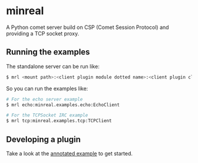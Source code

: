 # minreal
A Python comet server build on CSP (Comet Session Protocol) and providing a TCP socket proxy.

## Running the examples
The standalone server can be run like:
```bash
$ mrl <mount path>:<client plugin module dotted name>:<client plugin class>
```

So you can run the examples like:
```bash
# For the echo server example
$ mrl echo:minreal.examples.echo:EchoClient

# For the TCPSocket IRC example
$ mrl tcp:minreal.examples.tcp:TCPClient
```

## Developing a plugin
Take a look at the [annotated example](https://github.com/desmaj/minreal/blob/master/minreal/examples/echo.py) to get started.
